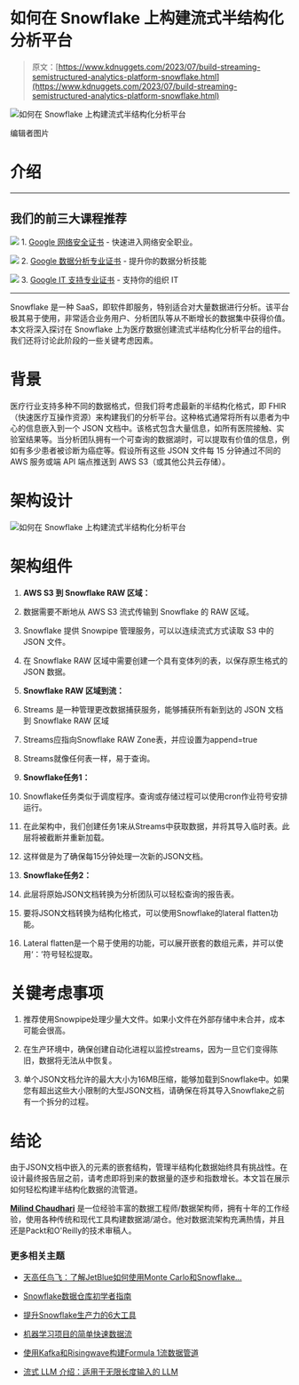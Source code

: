 # 如何在 Snowflake 上构建流式半结构化分析平台

> 原文：[https://www.kdnuggets.com/2023/07/build-streaming-semistructured-analytics-platform-snowflake.html](https://www.kdnuggets.com/2023/07/build-streaming-semistructured-analytics-platform-snowflake.html)

![如何在 Snowflake 上构建流式半结构化分析平台](../Images/0a41ce35c69079e4de0a6381e75f2dbb.png)

编辑者图片

# 介绍

* * *

## 我们的前三大课程推荐

![](../Images/0244c01ba9267c002ef39d4907e0b8fb.png) 1\. [Google 网络安全证书](https://www.kdnuggets.com/google-cybersecurity) - 快速进入网络安全职业。

![](../Images/e225c49c3c91745821c8c0368bf04711.png) 2\. [Google 数据分析专业证书](https://www.kdnuggets.com/google-data-analytics) - 提升你的数据分析技能

![](../Images/0244c01ba9267c002ef39d4907e0b8fb.png) 3\. [Google IT 支持专业证书](https://www.kdnuggets.com/google-itsupport) - 支持你的组织 IT

* * *

Snowflake 是一种 SaaS，即软件即服务，特别适合对大量数据进行分析。该平台极其易于使用，非常适合业务用户、分析团队等从不断增长的数据集中获得价值。本文将深入探讨在 Snowflake 上为医疗数据创建流式半结构化分析平台的组件。我们还将讨论此阶段的一些关键考虑因素。

# 背景

医疗行业支持多种不同的数据格式，但我们将考虑最新的半结构化格式，即 FHIR（快速医疗互操作资源）来构建我们的分析平台。这种格式通常将所有以患者为中心的信息嵌入到一个 JSON 文档中。该格式包含大量信息，如所有医院接触、实验室结果等。当分析团队拥有一个可查询的数据湖时，可以提取有价值的信息，例如有多少患者被诊断为癌症等。假设所有这些 JSON 文件每 15 分钟通过不同的 AWS 服务或端 API 端点推送到 AWS S3（或其他公共云存储）。

# 架构设计

![如何在 Snowflake 上构建流式半结构化分析平台](../Images/62bc8cb5a28e2c4ab13d65099ab2f1da.png)

# 架构组件

1.  **AWS S3 到 Snowflake RAW 区域：**

1.  数据需要不断地从 AWS S3 流式传输到 Snowflake 的 RAW 区域。

1.  Snowflake 提供 Snowpipe 管理服务，可以以连续流式方式读取 S3 中的 JSON 文件。

1.  在 Snowflake RAW 区域中需要创建一个具有变体列的表，以保存原生格式的 JSON 数据。

1.  **Snowflake RAW 区域到流：**

1.  Streams 是一种管理更改数据捕获服务，能够捕获所有新到达的 JSON 文档到 Snowflake RAW 区域

1.  Streams应指向Snowflake RAW Zone表，并应设置为append=true

1.  Streams就像任何表一样，易于查询。

1.  **Snowflake任务1：**

1.  Snowflake任务类似于调度程序。查询或存储过程可以使用cron作业符号安排运行。

1.  在此架构中，我们创建任务1来从Streams中获取数据，并将其导入临时表。此层将被截断并重新加载。

1.  这样做是为了确保每15分钟处理一次新的JSON文档。

1.  **Snowflake任务2：**

1.  此层将原始JSON文档转换为分析团队可以轻松查询的报告表。

1.  要将JSON文档转换为结构化格式，可以使用Snowflake的lateral flatten功能。

1.  Lateral flatten是一个易于使用的功能，可以展开嵌套的数组元素，并可以使用‘：’符号轻松提取。

# 关键考虑事项

1.  推荐使用Snowpipe处理少量大文件。如果小文件在外部存储中未合并，成本可能会很高。

1.  在生产环境中，确保创建自动化进程以监控streams，因为一旦它们变得陈旧，数据将无法从中恢复。

1.  单个JSON文档允许的最大大小为16MB压缩，能够加载到Snowflake中。如果您有超出这些大小限制的大型JSON文档，请确保在将其导入Snowflake之前有一个拆分的过程。

# 结论

由于JSON文档中嵌入的元素的嵌套结构，管理半结构化数据始终具有挑战性。在设计最终报告层之前，请考虑即将到来的数据量的逐步和指数增长。本文旨在展示如何轻松构建半结构化数据的流管道。

**[Milind Chaudhari](https://www.linkedin.com/in/milind-chaudhari/)** 是一位经验丰富的数据工程师/数据架构师，拥有十年的工作经验，使用各种传统和现代工具构建数据湖/湖仓。他对数据流架构充满热情，并且还是Packt和O'Reilly的技术审稿人。

### 更多相关主题

+   [天高任鸟飞：了解JetBlue如何使用Monte Carlo和Snowflake…](https://www.kdnuggets.com/2022/12/monte-carlo-jetblue-snowflake-build-trust-improve-model-accuracy.html)

+   [Snowflake数据仓库初学者指南](https://www.kdnuggets.com/2022/02/data-warehousing-snowflake-beginners.html)

+   [提升Snowflake生产力的6大工具](https://www.kdnuggets.com/2023/08/top-6-tools-improve-productivity-snowflake.html)

+   [机器学习项目的简单快速数据流](https://www.kdnuggets.com/2022/11/simple-fast-data-streaming-machine-learning-projects.html)

+   [使用Kafka和Risingwave构建Formula 1流数据管道](https://www.kdnuggets.com/building-a-formula-1-streaming-data-pipeline-with-kafka-and-risingwave)

+   [流式 LLM 介绍：适用于无限长度输入的 LLM](https://www.kdnuggets.com/introduction-to-streaming-llm-llms-for-infinite-length-inputs)
